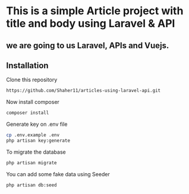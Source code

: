 # This is a simple Article project with title and body using Laravel & API

## we are going to us Laravel, APIs and Vuejs. 


## Installation

Clone this repository

```bash
https://github.com/Shaher11/articles-using-laravel-api.git
```


Now install composer

```bash
composer install
```

Generate key on .env file

```bash
cp .env.example .env
php artisan key:generate
```

To migrate the database

```bash
php artisan migrate
```

You can add some fake data using Seeder

```bash
php artisan db:seed
```